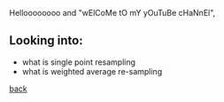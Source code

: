 Helloooooooo and "wElCoMe tO mY yOuTuBe cHaNnEl",

## Looking into:
- what is single point resampling
- what is weighted average re-sampling


[back](../projects/object_detection.html)
